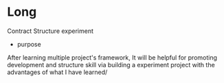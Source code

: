 # Long
Contract Structure experiment

- purpose

After learning multiple project's framework, It will be helpful for promoting development and structure skill via building a experiment project with the advantages of what I have learned/
